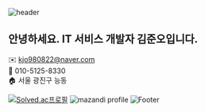 ![header](https://capsule-render.vercel.app/api?type=wave&color=auto&height=200&section=header&text=capsule%20render&fontSize=90)

## 안녕하세요. IT 서비스 개발자 김준오입니다.

✉️ kjo980822@naver.com   
📱 010-5125-8330   
🏠 서울 광진구 능동

[![Solved.ac프로필](http://mazassumnida.wtf/api/v2/generate_badge?boj=kjo980822)](https://solved.ac/kjo980822)
 ![mazandi profile](http://mazandi.herokuapp.com/api?handle=kjo980822&theme=dark)
![Footer](https://capsule-render.vercel.app/api?type=wave&color=auto&height=200&section=footer)
